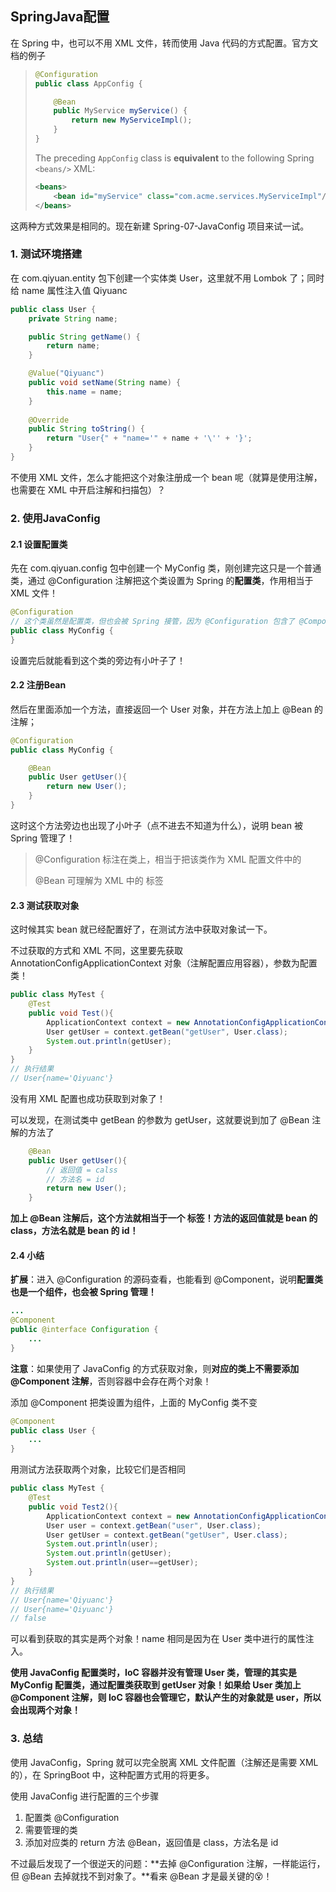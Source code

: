 ## SpringJava配置

在 Spring 中，也可以不用 XML 文件，转而使用 Java 代码的方式配置。官方文档的例子

> ```java
> @Configuration
> public class AppConfig {
> 
>     @Bean
>     public MyService myService() {
>         return new MyServiceImpl();
>     }
> }
> ```
>
> The preceding `AppConfig` class is **equivalent** to the following Spring `<beans/>` XML:
>
> ```xml
> <beans>
>     <bean id="myService" class="com.acme.services.MyServiceImpl"/>
> </beans>
> ```

这两种方式效果是相同的。现在新建 Spring-07-JavaConfig 项目来试一试。

### 1. 测试环境搭建

在 com.qiyuan.entity 包下创建一个实体类 User，这里就不用 Lombok 了；同时给 name 属性注入值 Qiyuanc

```java
public class User {
    private String name;

    public String getName() {
        return name;
    }

    @Value("Qiyuanc")
    public void setName(String name) {
        this.name = name;
    }
    
    @Override
    public String toString() {
        return "User{" + "name='" + name + '\'' + '}';
    }
}
```

不使用 XML 文件，怎么才能把这个对象注册成一个 bean 呢（就算是使用注解，也需要在 XML 中开启注解和扫描包）？

### 2. 使用JavaConfig

#### 2.1 设置配置类

先在 com.qiyuan.config 包中创建一个 MyConfig 类，刚创建完这只是一个普通类，通过 @Configuration 注解把这个类设置为 Spring 的**配置类**，作用相当于 XML 文件！

```java
@Configuration
// 这个类虽然是配置类，但也会被 Spring 接管，因为 @Configuration 包含了 @Component
public class MyConfig {
}
```

设置完后就能看到这个类的旁边有小叶子了！

#### 2.2 注册Bean

然后在里面添加一个方法，直接返回一个 User 对象，并在方法上加上 @Bean 的注解；

```java
@Configuration
public class MyConfig {

    @Bean
    public User getUser(){
        return new User();
    }
}
```

这时这个方法旁边也出现了小叶子（点不进去不知道为什么），说明 bean 被 Spring 管理了！

> @Configuration 标注在类上，相当于把该类作为 XML 配置文件中的 <beans>
>
> @Bean 可理解为 XML 中的 <bean> 标签

#### 2.3 测试获取对象

这时候其实 bean 就已经配置好了，在测试方法中获取对象试一下。

不过获取的方式和 XML 不同，这里要先获取 AnnotationConfigApplicationContext 对象（注解配置应用容器），参数为配置类！

```java
public class MyTest {
    @Test
    public void Test(){
        ApplicationContext context = new AnnotationConfigApplicationContext(MyConfig.class);
        User getUser = context.getBean("getUser", User.class);
        System.out.println(getUser);
    }
}
// 执行结果
// User{name='Qiyuanc'}
```

没有用 XML 配置也成功获取到对象了！

可以发现，在测试类中 getBean 的参数为 getUser，这就要说到加了 @Bean 注解的方法了

```java
    @Bean
    public User getUser(){
        // 返回值 = calss
        // 方法名 = id
        return new User();
    }
```

**加上 @Bean 注解后，这个方法就相当于一个 <bean> 标签！方法的返回值就是 bean 的 class，方法名就是 bean 的 id！**

#### 2.4 小结

**扩展**：进入 @Configuration 的源码查看，也能看到 @Component，说明**配置类也是一个组件，也会被 Spring 管理！**

```java
...
@Component
public @interface Configuration {
	...
}
```

**注意**：如果使用了 JavaConfig 的方式获取对象，则**对应的类上不需要添加 @Component 注解**，否则容器中会存在两个对象！

添加 @Component 把类设置为组件，上面的 MyConfig 类不变

```java
@Component
public class User {
    ...
}
```

用测试方法获取两个对象，比较它们是否相同

```java
public class MyTest {
    @Test
    public void Test2(){
        ApplicationContext context = new AnnotationConfigApplicationContext(MyConfig.class);
        User user = context.getBean("user", User.class);
        User getUser = context.getBean("getUser", User.class);
        System.out.println(user);
        System.out.println(getUser);
        System.out.println(user==getUser);
    }
}
// 执行结果
// User{name='Qiyuanc'}
// User{name='Qiyuanc'}
// false
```

可以看到获取的其实是两个对象！name 相同是因为在 User 类中进行的属性注入。

**使用 JavaConfig 配置类时，IoC 容器并没有管理 User 类，管理的其实是 MyConfig 配置类，通过配置类获取到 getUser 对象！如果给 User 类加上 @Component 注解，则 IoC 容器也会管理它，默认产生的对象就是 user，所以会出现两个对象！**

### 3. 总结

使用 JavaConfig，Spring 就可以完全脱离 XML 文件配置（注解还是需要 XML 的），在 SpringBoot 中，这种配置方式用的将更多。

使用 JavaConfig 进行配置的三个步骤

1. 配置类 @Configuration
2. 需要管理的类
3. 添加对应类的 return 方法 @Bean，返回值是 class，方法名是 id

不过最后发现了一个很逆天的问题：**去掉 @Configuration 注解，一样能运行，但 @Bean 去掉就找不到对象了。**看来 @Bean 才是最关键的😵！

